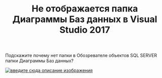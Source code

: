 ﻿---
title: "Не отображается папка Диаграммы Баз данных в Visual Studio 2017"
se.owner.user_id: 324901
se.owner.display_name: "Igor"
se.owner.link: "https://ru.stackoverflow.com/users/324901/igor"
se.link: "https://ru.stackoverflow.com/questions/937483/%d0%9d%d0%b5-%d0%be%d1%82%d0%be%d0%b1%d1%80%d0%b0%d0%b6%d0%b0%d0%b5%d1%82%d1%81%d1%8f-%d0%bf%d0%b0%d0%bf%d0%ba%d0%b0-%d0%94%d0%b8%d0%b0%d0%b3%d1%80%d0%b0%d0%bc%d0%bc%d1%8b-%d0%91%d0%b0%d0%b7-%d0%b4%d0%b0%d0%bd%d0%bd%d1%8b%d1%85-%d0%b2-visual-studio-2017"
se.question_id: 937483
se.post_type: question
se.score: 1
---
<p>Подскажите почему нет папки в Обозревателе объектов SQL SERVER папки Диаграммы Баз данных?</p>

<p><a href="https://i.stack.imgur.com/2el6W.jpg" rel="nofollow noreferrer"><img src="https://i.stack.imgur.com/2el6W.jpg" alt="введите сюда описание изображения"></a></p>
